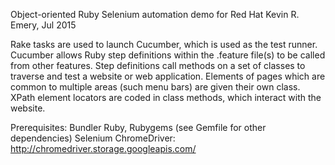 Object-oriented Ruby Selenium automation demo for Red Hat
Kevin R. Emery, Jul 2015

Rake tasks are used to launch Cucumber, which is used as the test runner.
Cucumber allows Ruby step definitions within the .feature file(s) to be called from other features.
Step definitions call methods on a set of classes to traverse and test a website or web application.
Elements of pages which are common to multiple areas (such menu bars) are given their own class.
XPath element locators are coded in class methods, which interact with the website.

Prerequisites:
Bundler
Ruby, Rubygems (see Gemfile for other dependencies)
Selenium ChromeDriver: http://chromedriver.storage.googleapis.com/